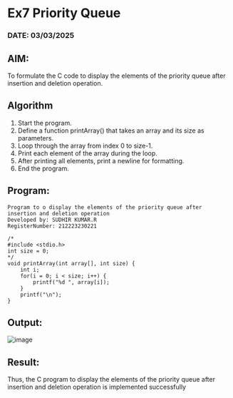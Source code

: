 # Ex7 Priority Queue
### DATE: 03/03/2025
## AIM:
To formulate the C code to display the elements of the priority queue after insertion and deletion operation.

## Algorithm
1. Start the program.
2. Define a function printArray() that takes an array and its size as parameters. 
3. Loop through the array from index 0 to size-1. 
4. Print each element of the array during the loop. 
5. After printing all elements, print a newline for formatting. 
6. End the program.

## Program:
```
Program to o display the elements of the priority queue after insertion and deletion operation
Developed by: SUDHIR KUMAR.R 
RegisterNumber: 212223230221
```
```
/* 
#include <stdio.h> 
int size = 0; 
*/
void printArray(int array[], int size) { 
    int i; 
    for(i = 0; i < size; i++) { 
        printf("%d ", array[i]); 
    } 
    printf("\n"); 
}
```
## Output:

![image](https://github.com/user-attachments/assets/a3181e48-95cc-40dd-8a18-0e3412fa65ab)

## Result:
Thus, the C program to display the elements of the priority queue after insertion and deletion operation is implemented successfully
